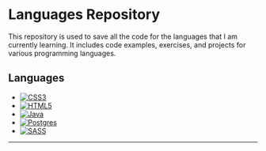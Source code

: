 # Languages Repository

This repository is used to save all the code for the languages that I am currently learning. It includes code examples, exercises, and projects for various programming languages.

## Languages

- [![CSS3](https://img.shields.io/badge/css3-%231572B6.svg?style=for-the-badge&logo=css3&logoColor=white)](/css/)
- [![HTML5](https://img.shields.io/badge/html5-%23E34F26.svg?style=for-the-badge&logo=html5&logoColor=white)](/html/)
- [![Java](https://img.shields.io/badge/java-%23ED8B00.svg?style=for-the-badge&logo=openjdk&logoColor=white)](/java/)
- [![Postgres](https://img.shields.io/badge/postgres-%23316192.svg?style=for-the-badge&logo=postgresql&logoColor=white)](/sql/)
- [![SASS](https://img.shields.io/badge/SASS-hotpink.svg?style=for-the-badge&logo=SASS&logoColor=white)](/sass/)
---
